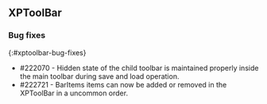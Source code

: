 ## XPToolBar

### Bug fixes 
{:#xptoolbar-bug-fixes}

* \#222070 - Hidden state of the child toolbar is maintained properly inside the main toolbar during save and load operation. 
* \#222721 - BarItems items can now be added or removed in the XPToolBar in a uncommon order. 

